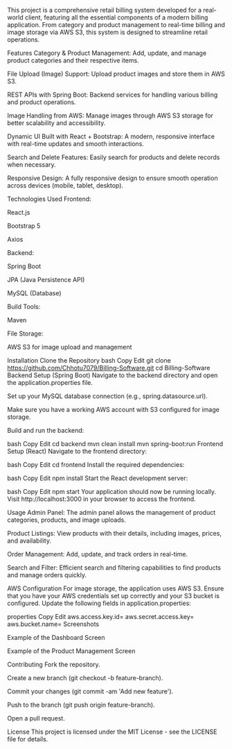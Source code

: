 This project is a comprehensive retail billing system developed for a real-world client, featuring all the essential components of a modern billing application. From category and product management to real-time billing and image storage via AWS S3, this system is designed to streamline retail operations.

Features
Category & Product Management: Add, update, and manage product categories and their respective items.

File Upload (Image) Support: Upload product images and store them in AWS S3.

REST APIs with Spring Boot: Backend services for handling various billing and product operations.

Image Handling from AWS: Manage images through AWS S3 storage for better scalability and accessibility.

Dynamic UI Built with React + Bootstrap: A modern, responsive interface with real-time updates and smooth interactions.

Search and Delete Features: Easily search for products and delete records when necessary.

Responsive Design: A fully responsive design to ensure smooth operation across devices (mobile, tablet, desktop).

Technologies Used
Frontend:

React.js

Bootstrap 5

Axios

Backend:

Spring Boot

JPA (Java Persistence API)

MySQL (Database)

Build Tools:

Maven

File Storage:

AWS S3 for image upload and management

Installation
Clone the Repository
bash
Copy
Edit
git clone https://github.com/Chhotu7079/Billing-Software.git
cd Billing-Software
Backend Setup (Spring Boot)
Navigate to the backend directory and open the application.properties file.

Set up your MySQL database connection (e.g., spring.datasource.url).

Make sure you have a working AWS account with S3 configured for image storage.

Build and run the backend:

bash
Copy
Edit
cd backend
mvn clean install
mvn spring-boot:run
Frontend Setup (React)
Navigate to the frontend directory:

bash
Copy
Edit
cd frontend
Install the required dependencies:

bash
Copy
Edit
npm install
Start the React development server:

bash
Copy
Edit
npm start
Your application should now be running locally. Visit http://localhost:3000 in your browser to access the frontend.

Usage
Admin Panel: The admin panel allows the management of product categories, products, and image uploads.

Product Listings: View products with their details, including images, prices, and availability.

Order Management: Add, update, and track orders in real-time.

Search and Filter: Efficient search and filtering capabilities to find products and manage orders quickly.

AWS Configuration
For image storage, the application uses AWS S3. Ensure that you have your AWS credentials set up correctly and your S3 bucket is configured. Update the following fields in application.properties:

properties
Copy
Edit
aws.access.key.id=<Your-AWS-Access-Key>
aws.secret.access.key=<Your-AWS-Secret-Key>
aws.bucket.name=<Your-S3-Bucket-Name>
Screenshots

Example of the Dashboard Screen


Example of the Product Management Screen

Contributing
Fork the repository.

Create a new branch (git checkout -b feature-branch).

Commit your changes (git commit -am 'Add new feature').

Push to the branch (git push origin feature-branch).

Open a pull request.

License
This project is licensed under the MIT License - see the LICENSE file for details.
